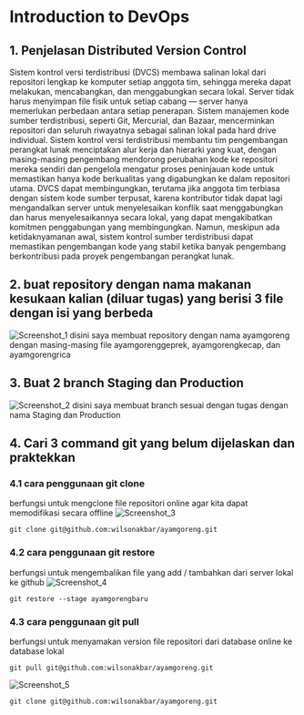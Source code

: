 # Introduction to DevOps
## 1. Penjelasan Distributed Version Control
  Sistem kontrol versi terdistribusi (DVCS) membawa salinan lokal dari repositori lengkap ke komputer setiap anggota tim, sehingga mereka dapat melakukan, mencabangkan, dan menggabungkan secara lokal. Server tidak harus menyimpan file fisik untuk setiap cabang — server hanya memerlukan perbedaan antara setiap penerapan.
  Sistem manajemen kode sumber terdistribusi, seperti Git, Mercurial, dan Bazaar, mencerminkan repositori dan seluruh riwayatnya sebagai salinan lokal pada hard drive individual.
  Sistem kontrol versi terdistribusi membantu tim pengembangan perangkat lunak menciptakan alur kerja dan hierarki yang kuat, dengan masing-masing pengembang mendorong perubahan kode ke repositori mereka sendiri dan pengelola mengatur proses peninjauan kode untuk memastikan hanya kode berkualitas yang digabungkan ke dalam repositori utama.
  DVCS dapat membingungkan, terutama jika anggota tim terbiasa dengan sistem kode sumber terpusat, karena kontributor tidak dapat lagi mengandalkan server untuk menyelesaikan konflik saat menggabungkan dan harus menyelesaikannya secara lokal, yang dapat mengakibatkan komitmen penggabungan yang membingungkan. Namun, meskipun ada ketidaknyamanan awal, sistem kontrol sumber terdistribusi dapat memastikan pengembangan kode yang stabil ketika banyak pengembang berkontribusi pada proyek pengembangan perangkat lunak.
  
## 2. buat repository dengan nama makanan kesukaan kalian (diluar tugas) yang berisi 3 file dengan isi yang berbeda
![Screenshot_1](https://github.com/wilsonakbar/devops18-dumbways-WilsonAkbar/assets/132327628/ca97d244-c448-4bbd-9c30-1d4c69c75bd5)
disini saya membuat repository dengan nama ayamgoreng dengan masing-masing file ayamgorenggeprek, ayamgorengkecap, dan ayamgorengrica

## 3. Buat 2 branch Staging dan Production
![Screenshot_2](https://github.com/wilsonakbar/devops18-dumbways-WilsonAkbar/assets/132327628/7434e96c-8fc7-451c-bd22-f2d792c6cc43)
disini saya membuat branch sesuai dengan tugas dengan nama Staging dan Production

## 4. Cari 3 command git yang belum dijelaskan dan praktekkan
### 4.1 cara penggunaan git clone
berfungsi untuk mengclone file repositori online agar kita dapat memodifikasi secara offline
![Screenshot_3](https://github.com/wilsonakbar/devops18-dumbways-WilsonAkbar/assets/132327628/e5fb5565-e272-4432-a21d-64534c5fd46c)
```
git clone git@github.com:wilsonakbar/ayamgoreng.git
```
### 4.2 cara penggunaan git restore
berfungsi untuk mengembalikan file yang add / tambahkan dari server lokal ke github
![Screenshot_4](https://github.com/wilsonakbar/devops18-dumbways-WilsonAkbar/assets/132327628/cdc88bba-1119-40c5-9ce7-3c9b33cced3d)
```
git restore --stage ayamgorengbaru
```
### 4.3 cara penggunaan git pull
berfungsi untuk menyamakan version file repositori dari database online ke database lokal
```
git pull git@github.com:wilsonakbar/ayamgoreng.git
```
![Screenshot_5](https://github.com/wilsonakbar/devops18-dumbways-WilsonAkbar/assets/132327628/c525ca1e-45f7-4d5d-9394-33e15a066744)
```
git clone git@github.com:wilsonakbar/ayamgoreng.git
```

